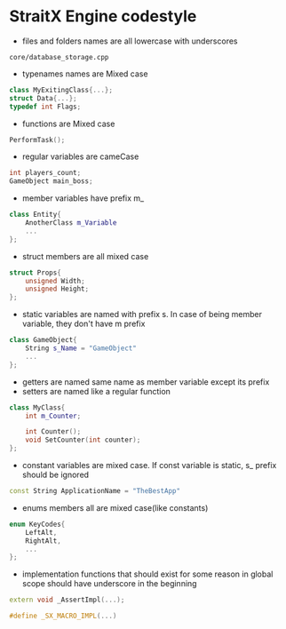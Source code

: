 # StraitX Engine codestyle

- files and folders names are all lowercase with underscores
```
core/database_storage.cpp
```
- typenames names are Mixed case
```c++
class MyExitingClass{...};
struct Data{...};
typedef int Flags;
```
- functions are Mixed case
```c++
PerformTask();
```
- regular variables are cameCase
```c++
int players_count;
GameObject main_boss;
```
- member variables have prefix m_
```c++
class Entity{
    AnotherClass m_Variable
    ...
};
```
- struct members are all mixed case
```c++
struct Props{
    unsigned Width;
    unsigned Height;
};
```
- static variables are named with prefix s. In case of being member variable, they don't have m prefix

```c++
class GameObject{
    String s_Name = "GameObject"
    ...
};
```
- getters are named same name as member variable except its prefix
- setters are named like a regular function
```c++
class MyClass{
    int m_Counter;

    int Counter();
    void SetCounter(int counter);
};
```
- constant variables are mixed case. If const variable is static, s_ prefix should be ignored
```c++
const String ApplicationName = "TheBestApp"
```
- enums members all are mixed case(like constants)
```c++
enum KeyCodes{
    LeftAlt,
    RightAlt,
    ...  
};
```

- implementation functions that should exist for some reason in global scope should have underscore in the beginning 

```c++
extern void _AssertImpl(...);

#define _SX_MACRO_IMPL(...)
```
